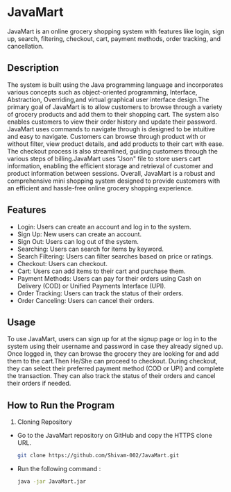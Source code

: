 # JavaMart
JavaMart is an online grocery shopping system with features like login, sign up, search, filtering, checkout, cart, payment methods, order tracking, and cancellation.
## Description
The system is built using the Java programming language and incorporates various concepts such as object-oriented programming, Interface, Abstraction, Overriding,and virtual graphical user interface design.The primary goal of JavaMart is to allow customers to browse through a variety of grocery products and add them to their shopping cart. The system also enables customers to view their order history and update their password. JavaMart uses commands to navigate through is designed to be intuitive and easy to navigate. Customers can browse through product with or without filter, view product details, and add products to their cart with ease. The checkout process is also streamlined, guiding customers through the various steps of billing.JavaMart uses "Json" file to store users cart information, enabling the efficient storage and retrieval of customer and product information between sessions. Overall, JavaMart is a robust and comprehensive mini shopping system designed to provide customers with an efficient and hassle-free online grocery shopping experience.
## Features
- Login: Users can create an account and log in to the system.
- Sign Up: New users can create an account.
- Sign Out: Users can log out of the system.
- Searching: Users can search for items by keyword.
- Search Filtering: Users can filter searches based on price or ratings.
- Checkout: Users can checkout.
- Cart: Users can add items to their cart and purchase them.
- Payment Methods: Users can pay for their orders using Cash on Delivery (COD) or Unified Payments Interface (UPI).
- Order Tracking: Users can track the status of their orders.
- Order Canceling: Users can cancel their orders.
## Usage
To use JavaMart, users can sign up for at the signup page or log in to the system using their username and password in case they already signed up. Once logged in, they can browse the grocery they are looking for and add them to the cart.Then He/She can proceed to checkout. During checkout, they can select their preferred payment method (COD or UPI) and complete the transaction. They can also track the status of their orders and cancel their orders if needed.
## How to Run the Program
1. Cloning Repository
  - Go to the JavaMart repository on GitHub and copy the HTTPS clone URL.
    ```sh
    git clone https://github.com/Shivam-002/JavaMart.git
    ```
  - Run the following command : 
    ```sh
    java -jar JavaMart.jar
    ```
